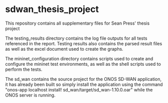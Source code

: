 # sdwan_thesis_project
This repository contains all supplementary files for Sean Press' thesis project

The testing_results directory contains the log file outputs for all tests referenced in the report. 
Testing results also contains the parsed result files as well as the excel document used to create the graphs.

The mininet_configuration directory contains scripts used to create and configure the mininet test environments, as well as the shell scripts used to perform the tests.

The sd_wan contains the source project for the ONOS SD-WAN application, it has already been built so simply install the application using the command "onos-app localhost install! sd_wan/target/sd_wan-1.10.0.oar" while the ONOS server is running.
